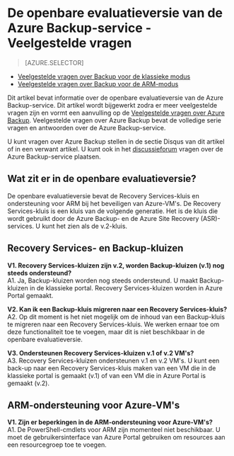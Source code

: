 <properties
   pageTitle="Veelgestelde vragen over de openbare evaluatieversie van Azure Backup | Microsoft Azure"
   description="In deze versie van de veelgestelde vragen wordt de openbare evaluatieversie van de Azure Backup-service behandeld. Antwoorden op veelgestelde vragen over Backup-agent, het maken, bewaren, terugzetten en beveiligen van back-ups en andere veelgestelde vragen over Azure Backup."
   services="backup"
   documentationCenter=""
   authors="markgalioto"
   manager="jwhit"
   editor=""
   keywords="back-upoplossing; Backup-service"/>

<tags
   ms.service="backup"
   ms.workload="storage-backup-recovery"
     ms.tgt_pltfrm="na"
     ms.devlang="na"
     ms.topic="get-started-article"
     ms.date="07/01/2016"
     ms.author="trinadhk; markgal; jimpark;"/>

# De openbare evaluatieversie van de Azure Backup-service - Veelgestelde vragen

> [AZURE.SELECTOR]
- [Veelgestelde vragen over Backup voor de klassieke modus](backup-azure-backup-faq.md)
- [Veelgestelde vragen over Backup voor de ARM-modus](backup-azure-backup-ibiza-faq.md)

Dit artikel bevat informatie over de openbare evaluatieversie van de Azure Backup-service. Dit artikel wordt bijgewerkt zodra er meer veelgestelde vragen zijn en vormt een aanvulling op de [Veelgestelde vragen over Azure Backup](backup-azure-backup-faq). Veelgestelde vragen over Azure Backup bevat de volledige serie vragen en antwoorden over de Azure Backup-service.  

U kunt vragen over Azure Backup stellen in de sectie Disqus van dit artikel of in een verwant artikel. U kunt ook in het [discussieforum](https://social.msdn.microsoft.com/forums/azure/home?forum=windowsazureonlinebackup) vragen over de Azure Backup-service plaatsen.

## Wat zit er in de openbare evaluatieversie?
De openbare evaluatieversie bevat de Recovery Services-kluis en ondersteuning voor ARM bij het beveiligen van Azure-VM's. De Recovery Services-kluis is een kluis van de volgende generatie. Het is de kluis die wordt gebruikt door de Azure Backup- en de Azure Site Recovery (ASR)-services. U kunt het zien als de v.2-kluis.

## Recovery Services- en Backup-kluizen

**V1. Recovery Services-kluizen zijn v.2, worden Backup-kluizen (v.1) nog steeds ondersteund?** <br/>
A1. Ja, Backup-kluizen worden nog steeds ondersteund. U maakt Backup-kluizen in de klassieke portal. Recovery Services-kluizen worden in Azure Portal gemaakt.

**V2. Kan ik een Backup-kluis migreren naar een Recovery Services-kluis?** <br/>
A2. Op dit moment is het niet mogelijk om de inhoud van een Backup-kluis te migreren naar een Recovery Services-kluis. We werken ernaar toe om deze functionaliteit toe te voegen, maar dit is niet beschikbaar in de openbare evaluatieversie.

**V3. Ondersteunen Recovery Services-kluizen v.1 of v.2 VM's?** <br/>
 A3. Recovery Services-kluizen ondersteunen v.1 en v.2 VM's. U kunt een back-up naar een Recovery Services-kluis maken van een VM die in de klassieke portal is gemaakt (v.1) of van een VM die in Azure Portal is gemaakt (v.2).


## ARM-ondersteuning voor Azure-VM's

**V1. Zijn er beperkingen in de ARM-ondersteuning voor Azure-VM's?** <br/>
A1. De PowerShell-cmdlets voor ARM zijn momenteel niet beschikbaar. U moet de gebruikersinterface van Azure Portal gebruiken om resources aan een resourcegroep toe te voegen.



<!--HONumber=ago16_HO4-->


